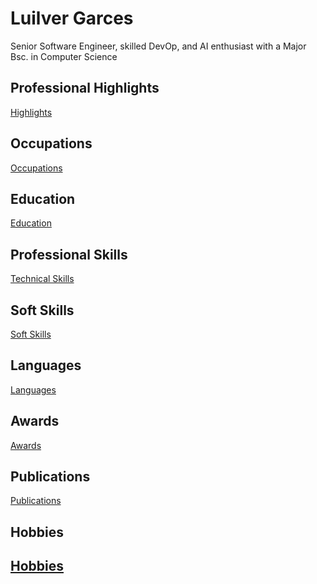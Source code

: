 Luilver Garces
==============

Senior Software Engineer, skilled DevOp, and AI enthusiast with a Major Bsc. in Computer Science

## Professional Highlights

[Highlights][]

## Occupations

[Occupations][]

## Education

[Education][]

## Professional Skills

[Technical Skills][]

## Soft Skills

[Soft Skills][]

## Languages

[Languages][]

## Awards

[Awards][]

## Publications

[Publications][]

## Hobbies

[Hobbies][]
--

[Highlights]: ./Highlights.md
[Technical Skills]: ./Technical_skills.md
[Occupations]: ./Occupations.md
[Education]: ./Education.md
[Languages]: ./Languages.md
[Hobbies]: ./Hobbies.md
[Soft Skills]: ./Soft_skills.md
[Awards]: ./Awards.md
[Publications]: ./Publications.md
